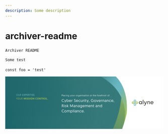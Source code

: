 ```yaml
---
description: Some description
---
```


# archiver-readme

`Archiver README`

```text
Some test

const foo = 'test'
```


![twitter-img](docs/img/twitter-cover-image.jpg)


